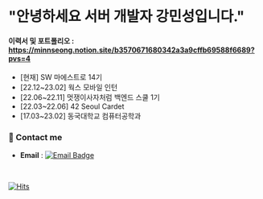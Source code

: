 # "안녕하세요 서버 개발자 강민성입니다."
#### 이력서 및 포트폴리오 : https://minnseong.notion.site/b3570671680342a3a9cffb69588f6689?pvs=4


- [현재] SW 마에스트로 14기
- [22.12~23.02] 웍스 모바일 인턴
- [22.06~22.11] 멋쟁이사자처럼 백엔드 스쿨 1기
- [22.03~22.06] 42 Seoul Cardet
- [17.03~23.02] 동국대학교 컴퓨터공학과
 
 
 ### 📨 Contact me
- **Email** : [![Email Badge](https://img.shields.io/badge/Email-d14836?style=flat-square&logo=Gmail&logoColor=white&link=mailto:kdsvip5@naver.com)](mailto:kdsvip5@naver.com)

</br>

[![Hits](https://hits.seeyoufarm.com/api/count/incr/badge.svg?url=https%3A%2F%2Fgithub.com%2Fminnseong%2Fhit-counter&count_bg=%23000000&title_bg=%23333030&icon=discord.svg&icon_color=%23FFFFFF&title=hits&edge_flat=false)](https://hits.seeyoufarm.com)
